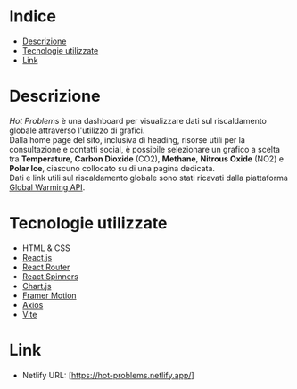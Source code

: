 # Indice
* <a href="https://github.com/elisa-morales/hot-problems#descrizione">Descrizione</a>
* <a href="https://github.com/elisa-morales/hot-problems#tecnologie-utilizzate">Tecnologie utilizzate</a>
* <a href="https://github.com/elisa-morales/hot-problems#link">Link</a>

# Descrizione

<i>Hot Problems</i> è una dashboard per visualizzare dati sul riscaldamento globale attraverso l'utilizzo di grafici.
<br>Dalla home page del sito, inclusiva di heading, risorse utili per la consultazione e contatti social, è possibile selezionare un grafico a scelta tra <b>Temperature</b>, <b>Carbon Dioxide</b> (CO2), <b>Methane</b>, <b>Nitrous Oxide</b> (NO2) e <b>Polar Ice</b>, ciascuno collocato su di una pagina dedicata. 
<br>Dati e link utili sul riscaldamento globale sono stati ricavati dalla piattaforma <a href="https://global-warming.org/" target="_blank">Global Warming API</a>.  

# Tecnologie utilizzate

* HTML & CSS
* [React.js](https://react.dev/)
* [React Router](https://reactrouter.com/en/main)
* [React Spinners](https://www.npmjs.com/package/react-spinners)
* [Chart.js](https://www.chartjs.org/)
* [Framer Motion](https://www.framer.com/motion/)
* [Axios](https://axios-http.com/)
* [Vite](https://vitejs.dev/)

# Link

* Netlify URL: [<a href="https://hot-problems.netlify.app/" target="_blank">https://hot-problems.netlify.app/</a>]
 
